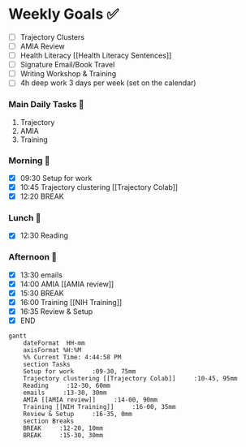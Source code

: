 # Weekly Goals ✅
  - [ ] Trajectory Clusters 
  - [ ] AMIA Review 
  - [ ] Health Literacy [[Health Literacy Sentences]]
  - [ ] Signature Email/Book Travel
  - [ ] Writing Workshop & Training 
  - [ ] 4h deep work 3 days per week (set on the calendar)
### Main Daily Tasks 💚 
1. Trajectory
2. AMIA
3. Training

### Morning 🔨
- [x] 09:30 Setup for work
- [x] 10:45 Trajectory clustering [[Trajectory Colab]]
- [x] 12:20 BREAK
### Lunch 👀
- [x] 12:30 Reading
### Afternoon 👻
- [x] 13:30 emails
- [x] 14:00 AMIA [[AMIA review]]
- [x] 15:30 BREAK
- [x] 16:00 Training [[NIH Training]]
- [x] 16:35 Review & Setup
- [x] END
```mermaid
gantt
    dateFormat  HH-mm
    axisFormat %H:%M
    %% Current Time: 4:44:58 PM
    section Tasks
    Setup for work     :09-30, 75mm
    Trajectory clustering [[Trajectory Colab]]     :10-45, 95mm
    Reading     :12-30, 60mm
    emails     :13-30, 30mm
    AMIA [[AMIA review]]     :14-00, 90mm
    Training [[NIH Training]]     :16-00, 35mm
    Review & Setup     :16-35, 0mm
    section Breaks
    BREAK     :12-20, 10mm
    BREAK     :15-30, 30mm
```

